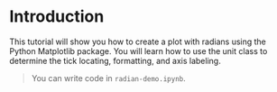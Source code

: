 # Introduction

This tutorial will show you how to create a plot with radians using the Python Matplotlib package. You will learn how to use the unit class to determine the tick locating, formatting, and axis labeling.

> You can write code in `radian-demo.ipynb`.
